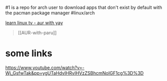 #1
is a repo for arch user to download apps that don't exist by default with the pacman package manager
#linux/arch 

[learn linux tv - aur with yay](https://youtu.be/cBeSJvYkV7I?t=489)

> [[AUR-with-paru]]

# some links
https://www.youtube.com/watch?v=-Wj_GsfwTak&pp=ygUTaHdvIHRvIHVzZSBhcmNoIGF1cg%3D%3D
